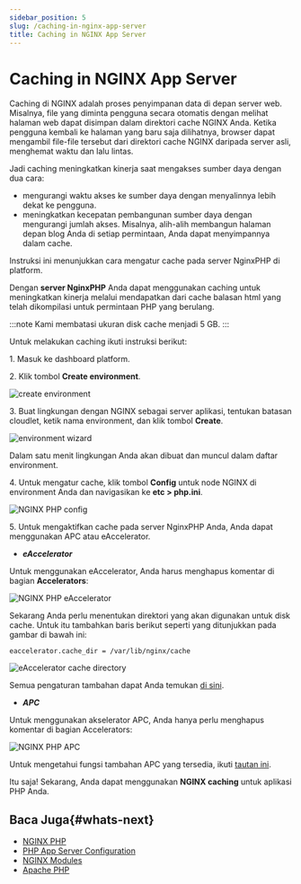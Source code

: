 ```yaml
---
sidebar_position: 5
slug: /caching-in-nginx-app-server
title: Caching in NGINX App Server
---
```

# Caching in NGINX App Server

Caching di NGINX adalah proses penyimpanan data di depan server web. Misalnya, file yang diminta pengguna secara otomatis dengan melihat halaman web dapat disimpan dalam direktori cache NGINX Anda. Ketika pengguna kembali ke halaman yang baru saja dilihatnya, browser dapat mengambil file-file tersebut dari direktori cache NGINX daripada server asli, menghemat waktu dan lalu lintas.

Jadi caching meningkatkan kinerja saat mengakses sumber daya dengan dua cara:

  * mengurangi waktu akses ke sumber daya dengan menyalinnya lebih dekat ke pengguna.
  * meningkatkan kecepatan pembangunan sumber daya dengan mengurangi jumlah akses. Misalnya, alih-alih membangun halaman depan blog Anda di setiap permintaan, Anda dapat menyimpannya dalam cache.

Instruksi ini menunjukkan cara mengatur cache pada server NginxPHP di platform.

Dengan **server NginxPHP** Anda dapat menggunakan caching untuk meningkatkan kinerja melalui mendapatkan dari cache balasan html yang telah dikompilasi untuk permintaan PHP yang berulang.

:::note
Kami membatasi ukuran disk cache menjadi 5 GB.
:::

Untuk melakukan caching ikuti instruksi berikut:

1\. Masuk ke dashboard platform.

2\. Klik tombol **Create environment**.

![create environment](#)

3\. Buat lingkungan dengan NGINX sebagai server aplikasi, tentukan batasan cloudlet, ketik nama environment, dan klik tombol **Create**.

![environment wizard](#)

Dalam satu menit lingkungan Anda akan dibuat dan muncul dalam daftar environment.

4\. Untuk mengatur cache, klik tombol **Config** untuk node NGINX di environment Anda dan navigasikan ke **etc > php.ini**.

![NGINX PHP config](#)

5\. Untuk mengaktifkan cache pada server NginxPHP Anda, Anda dapat menggunakan APC atau eAccelerator.

  * _**eAccelerator**_

Untuk menggunakan eAccelerator, Anda harus menghapus komentar di bagian **Accelerators**:

![NGINX PHP eAccelerator](#)

Sekarang Anda perlu menentukan direktori yang akan digunakan untuk disk cache. Untuk itu tambahkan baris berikut seperti yang ditunjukkan pada gambar di bawah ini:

```
eaccelerator.cache_dir = /var/lib/nginx/cache
```

![eAccelerator cache directory](#)

Semua pengaturan tambahan dapat Anda temukan [di sini](<https://github.com/eaccelerator/eaccelerator/wiki/Settings>).

  * _**APC**_

Untuk menggunakan akselerator APC, Anda hanya perlu menghapus komentar di bagian Accelerators:

![NGINX PHP APC](#)

Untuk mengetahui fungsi tambahan APC yang tersedia, ikuti [tautan ini](<https://www.php.net/manual/en/book.apcu.php>).

Itu saja! Sekarang, Anda dapat menggunakan **NGINX caching** untuk aplikasi PHP Anda.

## Baca Juga{#whats-next}

  * [NGINX PHP](<https://docs.dewacloud.com/docs/nginx-php/>)
  * [PHP App Server Configuration](<https://docs.dewacloud.com/docs/php-application-server-config/>)
  * [NGINX Modules](<https://docs.dewacloud.com/docs/nginx-modules/>)
  * [Apache PHP](<https://docs.dewacloud.com/docs/apache-php/>)